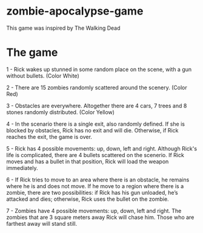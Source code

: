 # zombie-apocalypse-game

This game was inspired by The Walking Dead

# The game

1 - Rick wakes up stunned in some random place on the scene, with a gun without bullets. (Color White)

2 - There are 15 zombies randomly scattered around the scenery. (Color Red)

3 - Obstacles are everywhere. Altogether there are 4 cars, 7 trees and 8 stones randomly distributed. (Color Yellow)

4 - In the scenario there is a single exit, also randomly defined. If she is blocked by obstacles, Rick has no
exit and will die. Otherwise, if Rick reaches the exit, the game is over.

5 - Rick has 4 possible movements: up, down, left and right. Although Rick's life is complicated, there are 4
bullets scattered on the scenerio. If Rick moves and has a bullet in that position, Rick will load the weapon immediately.

6 - If Rick tries to move to an area where there is an obstacle, he remains where he is and does not move. If he
move to a region where there is a zombie, there are two possibilities: if Rick has his gun unloaded, he’s
attacked and dies; otherwise, Rick uses the bullet on the zombie.

7 - Zombies have 4 possible movements: up, down, left and right. The zombies that are 3 square meters away
Rick will chase him. Those who are farthest away will stand still.
